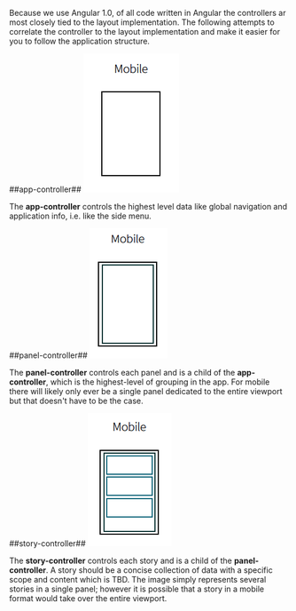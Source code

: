 Because we use Angular 1.0, of all code written in Angular the controllers ar most closely tied to the layout implementation. The following attempts to correlate the controller to the layout implementation and make it easier for you to follow the application structure.

##app-controller##
![app-controller](imgs/scaffold-mobile-app.png "App Controller")

The **app-controller** controls the highest level data like global navigation and application info, i.e. like the side menu.

##panel-controller##
![panel-controller](imgs/scaffold-mobile-panel.png "Panel Controller")

The **panel-controller** controls each panel and is a child of the **app-controller**, which is the highest-level of grouping in the app. For mobile there will likely only ever be a single panel dedicated to the entire viewport but that doesn't have to be the case.

##story-controller##
![story-controller](imgs/scaffold-mobile-story.png "Story Controller")

The **story-controller** controls each story and is a child of the **panel-controller**. A story should be a concise collection of data with a specific scope and content which is TBD. The image simply represents several stories in a single panel; however it is possible that a story in a mobile format would take over the entire viewport.